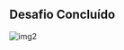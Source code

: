 <h2>Desafio Concluído</h2>

![img2](https://github.com/user-attachments/assets/2fb59382-b43a-48b9-8800-5aa4ab26c879)

